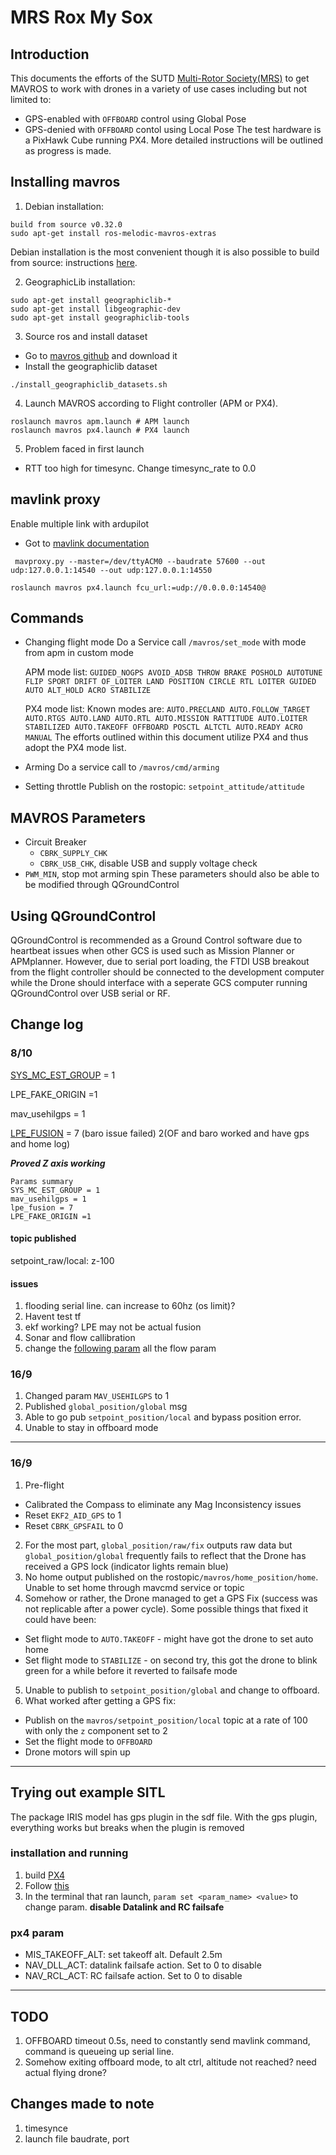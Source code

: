 # MRS Rox My Sox


## Introduction
This documents the efforts of the SUTD [Multi-Rotor Society(MRS)](https://github.com/multirotorsociety) to get MAVROS to work with drones in a variety of use cases including but not limited to:
- GPS-enabled with `OFFBOARD` control using Global Pose
- GPS-denied with `OFFBOARD` contol using Local Pose
The test hardware is a PixHawk Cube running PX4.
More detailed instructions will be outlined as progress is made.



## Installing mavros

1. Debian installation:
```
build from source v0.32.0
sudo apt-get install ros-melodic-mavros-extras
```
Debian installation is the most convenient though it is also possible to build from source: instructions [here](https://dev.px4.io/v1.9.0/en/ros/mavros_installation.html#source-installation).

2. GeographicLib installation:
```
sudo apt-get install geographiclib-*
sudo apt-get install libgeographic-dev
sudo apt-get install geographiclib-tools
```

3. Source ros and install dataset
- Go to [mavros github](https://github.com/mavlink/mavros) and download it
- Install the geographiclib dataset
```
./install_geographiclib_datasets.sh
```
4. Launch MAVROS according to Flight controller (APM or PX4). 
```
roslaunch mavros apm.launch # APM launch
roslaunch mavros px4.launch # PX4 launch
```
5. Problem faced in first launch 

-  RTT too high for timesync. Change timesync_rate to 0.0

## mavlink proxy
Enable multiple link with ardupilot
- Got to [mavlink documentation](http://ardupilot.github.io/MAVProxy/html/index.html)
```
 mavproxy.py --master=/dev/ttyACM0 --baudrate 57600 --out udp:127.0.0.1:14540 --out udp:127.0.0.1:14550
 
roslaunch mavros px4.launch fcu_url:=udp://0.0.0.0:14540@
```

## Commands
- Changing flight mode
  Do a Service call `/mavros/set_mode` with mode from apm in custom mode
  
  APM mode list: `GUIDED_NOGPS AVOID_ADSB THROW BRAKE POSHOLD AUTOTUNE FLIP SPORT DRIFT OF_LOITER LAND POSITION CIRCLE RTL LOITER GUIDED AUTO ALT_HOLD ACRO STABILIZE`

  PX4 mode list: Known modes are: `AUTO.PRECLAND AUTO.FOLLOW_TARGET AUTO.RTGS AUTO.LAND AUTO.RTL AUTO.MISSION RATTITUDE AUTO.LOITER STABILIZED AUTO.TAKEOFF OFFBOARD POSCTL ALTCTL AUTO.READY ACRO MANUAL`
  The efforts outlined within this document utilize PX4 and thus adopt the PX4 mode list.
  
- Arming 
  Do a service call to `/mavros/cmd/arming`
  
- Setting throttle
  Publish on the rostopic: `setpoint_attitude/attitude`
 
## MAVROS Parameters
- Circuit Breaker
  - `CBRK_SUPPLY_CHK`
  - `CBRK_USB_CHK`, disable USB and supply voltage check
 - `PWM_MIN`, stop mot arming spin
 These parameters should also be able to be modified through QGroundControl
 
## Using QGroundControl
QGroundControl is recommended as a Ground Control software due to heartbeat issues when other GCS is used such as Mission Planner or APMplanner. However, due to serial port loading, the FTDI USB breakout from the flight controller should be connected to the development computer while the Drone should interface with a seperate GCS computer running QGroundControl over USB serial or RF.
 
## Change log
 
 
### 8/10
[SYS_MC_EST_GROUP](https://dev.px4.io/v1.9.0/en/advanced/switching_state_estimators.html) = 1 

LPE_FAKE_ORIGIN =1

mav_usehilgps = 1

[LPE_FUSION](https://dev.px4.io/v1.9.0/en/advanced/parameter_reference.html#LPE_FUSION) = 7 (baro issue failed) 2(OF and baro worked and have gps and home log)

***Proved Z axis working***
```
Params summary
SYS_MC_EST_GROUP = 1
mav_usehilgps = 1
lpe_fusion = 7
LPE_FAKE_ORIGIN =1
```
#### topic published
setpoint_raw/local: z-100 

#### issues
1. flooding serial line. can increase to 60hz (os limit)?
2. Havent test tf
3. ekf working? LPE may not be actual fusion
4. Sonar and flow callibration
5. change the [following param](https://docs.px4.io/v1.9.0/en/advanced_config/parameter_reference.html) all the flow param
### 16/9

1. Changed param `MAV_USEHILGPS` to 1
2. Published `global_position/global` msg
3. Able to go pub `setpoint_position/local` and bypass position error.
4. Unable to stay in offboard mode
---

### 16/9

1. Pre-flight
  - Calibrated the Compass to eliminate any Mag Inconsistency issues
  - Reset `EKF2_AID_GPS` to 1
  - Reset `CBRK_GPSFAIL` to 0
2. For the most part, `global_position/raw/fix` outputs raw data but `global_position/global` frequently fails to reflect that the Drone has received a GPS lock (indicator lights remain blue)
3. No home output published on the rostopic`/mavros/home_position/home`. Unable to set home through mavcmd service or topic
4. Somehow or rather, the Drone managed to get a GPS Fix (success was not replicable after a power cycle). Some possible things that fixed it could have been:
  - Set flight mode to `AUTO.TAKEOFF` - might have got the drone to set auto home
  - Set flight mode to `STABILIZE` - on second try, this got the drone to blink green for a while before it reverted to failsafe mode
5. Unable to publish to `setpoint_position/global` and change to offboard. 
6. What worked after getting a GPS fix:
  - Publish on the `mavros/setpoint_position/local` topic at a rate of 100 with only the `z` component set to 2
  - Set the flight mode to `OFFBOARD`
  - Drone motors will spin up

---
## Trying out example SITL
The package IRIS model has gps plugin in the sdf file. With the gps plugin, everything works but breaks when the plugin is removed

### installation and running
1. build [PX4](https://github.com/PX4/Firmware/tree/master/launch)
2. Follow [this](https://github.com/PX4/Devguide/blob/master/en/simulation/ros_interface.md)
3. In the terminal that ran launch, `param set <param_name> <value>` to change param. **disable Datalink and RC failsafe**

### px4 param
- MIS_TAKEOFF_ALT: set takeoff alt. Default 2.5m
- NAV_DLL_ACT: datalink failsafe action. Set to 0 to disable
- NAV_RCL_ACT: RC failsafe action. Set to 0 to disable


---

## TODO
1. OFFBOARD timeout 0.5s, need to constantly send mavlink command, command is queueing up serial line.
2. Somehow exiting offboard mode, to alt ctrl, altitude not reached? need actual flying drone?

## Changes made to note
1. timesynce
2. launch file baudrate, port
